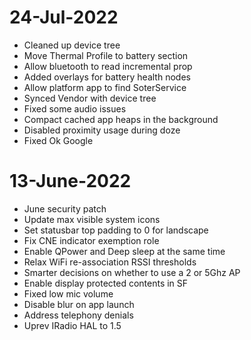 # 24-Jul-2022
- Cleaned up device tree
- Move Thermal Profile to battery section
- Allow bluetooth to read incremental prop
- Added overlays for battery health nodes
- Allow platform app to find SoterService
- Synced Vendor with device tree
- Fixed some audio issues
- Compact cached app heaps in the background
- Disabled proximity usage during doze
- Fixed Ok Google

# 13-June-2022

- June security patch
- Update max visible system icons
- Set statusbar top padding to 0 for landscape
- Fix CNE indicator exemption role 
- Enable QPower and Deep sleep at the same time 
- Relax WiFi re-association RSSI thresholds
- Smarter decisions on whether to use a 2 or 5Ghz AP
- Enable display protected contents in SF
- Fixed low mic volume
- Disable blur on app launch 
- Address telephony denials
- Uprev IRadio HAL to 1.5
